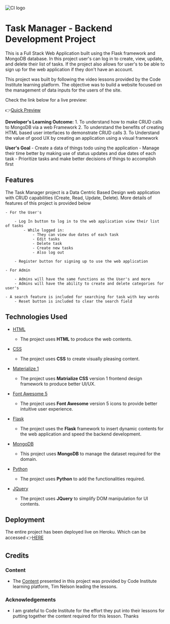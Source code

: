 ![CI logo](https://codeinstitute.s3.amazonaws.com/fullstack/ci_logo_small.png)

# Task Manager - Backend Development Project

This is a Full Stack Web Application built using the Flask framework and MongoDB database. In this project user's can log in to create, view, update, and delete their list of tasks. If the project also allows for user's to be able to sign up for the web application if they don't have an account.

This project was built by following the video lessons provided by the Code Institute learning platform. The objective was to build a website focused on the management of data inputs for the users of the site. 

Check  the link below for a live preview:

👉[Quick Preview](https://backend-mini-proj.herokuapp.com/)
 
**Developer's Learning Outcome:**
    1. To understand how to make CRUD calls to MongoDB via a web Framework
    2. To understand the benefits of creating HTML based user interfaces to demonstrate CRUD calls 
    3. To Understand the value of good UX by creating an application using a visual framework

**User's Goal**
    - Create  a data of things todo using the application
    - Manage their time better by making use of status updates and due dates of each task
    - Prioritize tasks and make better decisions of things to accomplish first

## Features

The Task Manager project is a Data Centric Based Design web application with CRUD capabilities (Create, Read, Update, Delete). More details of features of this project is provided below

    - For the User's

        - Log In button to log in to the web application view their list of tasks
            - While logged in:
                - They can view due dates of each task
                - Edit tasks
                - Delete task
                - Create new tasks
                - Also log out
        
        - Register button for signing up to use the web application

    - For Admin

        - Admins will have the same functions as the User's and more
        - Admins will have the ability to create and delete categories for user's 

    - A search feature is included for searching for task with key words
        - Reset button is included to clear the search field

## Technologies Used

- [HTML](https://www.w3schools.com/html/default.asp)
    - The project uses **HTML** to produce the web contents.

- [CSS](https://www.w3schools.com/CSS/default.asp)
    - The project uses **CSS** to create visually pleasing content.

- [Materialize 1](https://materializecss.com/)
    - The project uses **Matrialize CSS** version 1 frontend design framework to produce better UI/UX.

- [Font Awesome 5](https://fontawesome.com/)
    - The project uses **Font Awesome** version 5 icons to provide better intuitive user experience.

- [Flask](https://flask.palletsprojects.com/en/1.1.x/)
    - The project uses the **Flask**  framework to insert dynamic contents for the web application and speed the backend development.

- [MongoDB](https://www.mongodb.com/2)
    - This project uses **MongoDB** to  manage the dataset required for the domain.

- [Python](https://www.python.org/doc/)
    - The project uses **Python** to add the functionalities required.

- [JQuery](https://jquery.com)
    - The project uses **JQuery** to simplify DOM manipulation for UI contents.

## Deployment

The entire project has been deployed live on Heroku. Which can be accessed 👉[HERE](https://backend-mini-proj.herokuapp.com/)


## Credits

### Content

- The [Content](https://github.com/Code-Institute-Solutions/TaskManagerAuth/tree/main/08-SearchingWithinTheDatabase) presented in this project was provided by Code Institute learning platform, Tim Nelson leading the lessons. 

### Acknowledgements

- I am grateful to Code Institute for the effort they put into their lessons for putting together the content required for this lesson. Thanks 
